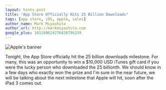 ```yaml
---
layout: hints-post
title: "App Store Officially Hits 25 Billion Downloads"
tags: [app store, iOS, apple, sales]
author_name: Mark Miyashita
author_url: http://markmiyashita.com
google_plus: 101180624276428786239
---
```


<img class="clear blog-image-full-border" src="{{site.url}}/images/appstore.png" title="Apple's banner">

Tonight, the App Store officially hit the 25 billion downloads milestone. For many, this was an opportunity to win a $10,000 USD iTunes gift card if you were the lucky person who downloaded the 25 billionth. We should know in a few days who exactly won the prize and I'm sure in the near future, we will be talking about the next milestone that Apple will hit, soon after the iPad 3 comes out.